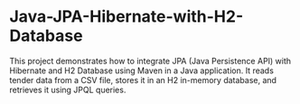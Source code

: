 # Java-JPA-Hibernate-with-H2-Database
This project demonstrates how to integrate JPA (Java Persistence API) with Hibernate and H2 Database using Maven in a Java application. It reads tender data from a CSV file, stores it in an H2 in-memory database, and retrieves it using JPQL queries.
